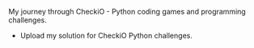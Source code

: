 My journey through CheckiO - Python coding games and programming challenges.

- Upload my solution for CheckiO Python challenges.
